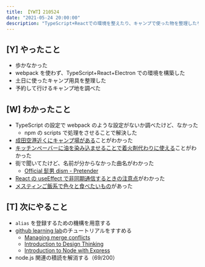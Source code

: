 ```yaml
---
title: 【YWT】210524
date: "2021-05-24 20:00:00"
description: "TypeScript+Reactでの環境を整えたり、キャンプで使った物を整理したりした"
---
```


## [Y] やったこと

- 歩かなかった
- webpack を使わず、TypeScript+React+Electron での環境を構築した
- 土日に使ったキャンプ用具を整理した
- 予約して行けるキャンプ地を調べた

## [W] わかったこと

- TypeScript の設定で webpack のような設定がないか調べたけど、なかった
  - npm の scripts で処理をさせることで解決した
- [成田空港近くにキャンプ場がある](https://www.nap-camp.com/chiba/14533)ことがわかった
- [キッチンペーバーに油を染み込ませることで着火剤代わりに使える](https://camp-quests.com/24713/)ことがわかった
- 街で聞いてたけど、名前が分からなかった曲名がわかった
  - [Official 髭男 dism - Pretender](https://www.youtube.com/watch?v=TQ8WlA2GXbk)
- [React の useEffect で非同期通信するときの注意点](https://qiita.com/daishi/items/4423878a1cd7a0ab69eb)がわかった
- [メスティンご飯系で色々と食べたいもの](https://hcvalor-navi.com/outdoor/messtin/messtin-matome)があった

## [T] 次にやること

- `alias` を登録するための機構を用意する
- [github learning lab](https://lab.github.com/githubtraining)のチュートリアルをすすめる
  - [Managing merge conflicts](https://lab.github.com/githubtraining/managing-merge-conflicts)
  - [Introduction to Design Thinking](https://lab.github.com/githubtraining/introduction-to-design-thinking)
  - [Introduction to Node with Express](https://lab.github.com/everydeveloper/introduction-to-node-with-express)
- node.js 関連の積読を解消する（69/200）

<!-- https://twitter.com/camomile_cafe/status/1396828348819537921?s=20 -->
